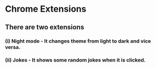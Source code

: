 # Chrome Extensions 
## There are two extensions 
### (i) Night mode - It changes theme from light to dark and vice versa.
### (ii) Jokes - It shows some random jokes when it is clicked.
